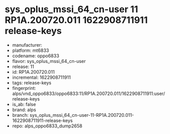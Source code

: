 # sys_oplus_mssi_64_cn-user 11 RP1A.200720.011 1622908711911 release-keys
- manufacturer: 
- platform: mt6833
- codename: oppo6833
- flavor: sys_oplus_mssi_64_cn-user
- release: 11
- id: RP1A.200720.011
- incremental: 1622908711911
- tags: release-keys
- fingerprint: alps/vnd_oppo6833/oppo6833:11/RP1A.200720.011/1622908711911:user/release-keys
- is_ab: false
- brand: alps
- branch: sys_oplus_mssi_64_cn-user-11-RP1A.200720.011-1622908711911-release-keys
- repo: alps_oppo6833_dump2658
